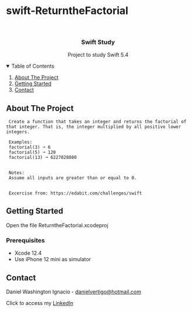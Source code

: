 # swift-ReturntheFactorial

<!-- PROJECT LOGO -->
<br />
<p align="center">

  <h3 align="center">Swift Study</h3>
  <p align="center">
    Project to study Swift 5.4
  </p>
</p>



<!-- TABLE OF CONTENTS -->
<details open="open">
  <summary>Table of Contents</summary>
  <ol>
    <li>
      <a href="#about-the-project">About The Project</a>
    </li>
    <li>
      <a href="#getting-started">Getting Started</a>
    </li>
    <li><a href="#contact">Contact</a></li>
  </ol>
</details>



<!-- ABOUT THE PROJECT -->
## About The Project
 
  
     Create a function that takes an integer and returns the factorial of that integer. That is, the integer multiplied by all positive lower integers.
     
     Examples:
     factorial(3) ➞ 6
     factorial(5) ➞ 120
     factorial(13) ➞ 6227020800
     
     
     Notes:
     Assume all inputs are greater than or equal to 0.

          
     Excercise from: https://edabit.com/challenges/swift


<!-- GETTING STARTED -->
## Getting Started

Open the file ReturntheFactorial.xcodeproj 

### Prerequisites

* Xcode 12.4
* Use iPhone 12 mini as simulator 

<!-- CONTACT -->
## Contact

Daniel Washington Ignacio - danielvertigo@hotmail.com

Click to access my [LinkedIn](https://www.linkedin.com/in/daniel-washington-ignacio-ab439b164/)
